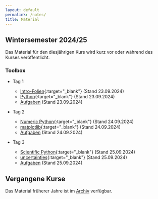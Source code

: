 ```yaml
---
layout: default
permalink: /notes/
title: Material
---
```



## Wintersemester 2024/25

Das Material für den diesjährigen Kurs wird kurz vor oder während des
Kurses veröffentlicht.

### Toolbox
- Tag 1
    - [Intro-Folien](/files/archive/current/intro.pdf){:target="_blank"} (Stand 23.09.2024)
    - [Python](/files/archive/current/python.html){:target="_blank"} (Stand 23.09.2024)
    - [Aufgaben](/files/archive/current/exercises-toolbox-1.zip) (Stand 23.09.2024)

- Tag 2
    - [Numeric Python](/files/archive/current/numeric-python.html){:target="_blank"} (Stand 24.09.2024)
    - [matplotlib](/files/archive/current/matplotlib.html){:target="_blank"} (Stand 24.09.2024)
    - [Aufgaben](/files/archive/current/exercises-toolbox-2.zip) (Stand 24.09.2024)
- Tag 3
    - [Scientific Python](/files/archive/current/scientific-python.html){:target="_blank"} (Stand 25.09.2024)
    - [uncertainties](/files/archive/current/uncertainties.html){:target="_blank"} (Stand 25.09.2024)
    - [Aufgaben](/files/archive/current/exercises-toolbox-3.zip) (Stand 25.09.2024)

<!--
- Tag 4
    - [Unix](/files/archive/current/unix.pdf){:target="_blank"} (Stand 28.09.2024)
    - [Make](/files/archive/current/make.pdf){:target="_blank"} (Stand 28.09.2024)
    - [Aufgaben](/files/archive/current/exercises-toolbox-4.zip) (Stand 28.09.2024)
- Tag 5
    - [git](/files/archive/current/git.pdf){:target="_blank"} (Stand 29.09.2024)
    - [Aufgaben](/files/archive/current/exercises-toolbox-5.zip) (Stand 29.09.2024)

### LaTeX
- [Folien](/files/archive/current/latex.pdf){:target="_blank"} (Stand 06.10.2024)
- [Aufgaben Tag 1](/files/archive/current/exercises-latex-1.zip) (Stand 02.10.2024)
- [Aufgaben Tag 2](/files/archive/current/exercises-latex-2.zip) (Stand 04.10.2024)
- [Aufgaben Tag 3](/files/archive/current/exercises-latex-3.zip) (Stand 04.10.2024)
- [Aufgaben Tag 4](/files/archive/current/exercises-latex-4.zip) (Stand 05.10.2024)
- <a href="https://github.com/pep-dortmund/toolbox-workshop-protocol-template" target="_blank">LaTeX Vorlage für Protokolle</a>
-->

## Vergangene Kurse

Das Material früherer Jahre ist im [Archiv](/archive/) verfügbar.
